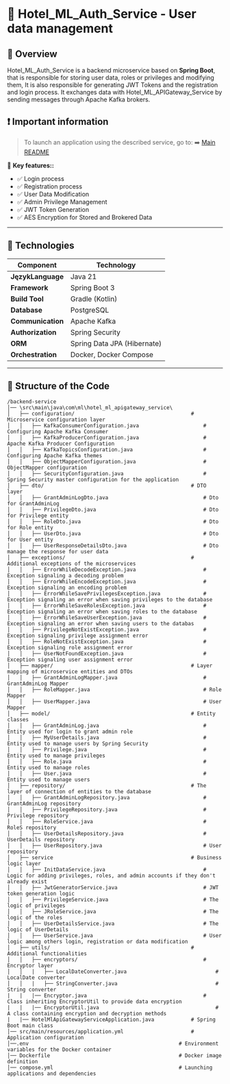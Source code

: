 # 🔑 Hotel_ML_Auth_Service - User data management

## 📌 Overview
Hotel_ML_Auth_Service is a backend microservice based on **Spring Boot**, that is responsible for storing user data, roles or privileges and modifying them, It is also responsible for generating JWT Tokens and the registration and login process. It exchanges data with Hotel_ML_APIGateway_Service by sending messages through Apache Kafka brokers.

## ❗ Important information
> To launch an application using the described service, go to:
> ➡️ [Main README](https://github.com/NiczSpeed/HotelML?tab=readme-ov-file#%EF%B8%8F-how-to-run-the-entire-system)

📌 **Key features::**
- ✅ Login process
- ✅ Registration process
- ✅ User Data Modification
- ✅ Admin Privilege Management
- ✅ JWT Token Generation
- ✅ AES Encryption for Stored and Brokered Data
---

## 🔧 Technologies
| Component       | Technology |
|----------------|------------|
| **JęzykLanguage**  | Java 21 |
| **Framework**  | Spring Boot 3 |
| **Build Tool**  | Gradle (Kotlin) |
| **Database** | PostgreSQL |
| **Communication** | Apache Kafka |
| **Authorization** | Spring Security |
| **ORM** | Spring Data JPA (Hibernate) |
| **Orchestration** | Docker, Docker Compose |

---

## 📂 Structure of the Code
```plaintext
/backend-service
│── \src\main\java\com\ml\hotel_ml_apigateway_service\
│   ├── configuration/                                      # Microservice configuration layer
│   │   ├── KafkaConsumerConfiguration.java                     # Configuring Apache Kafka Consumer
│   │   ├── KafkaProducerConfiguration.java                     # Apache Kafka Producer Configuration
│   │   ├── KafkaTopicsConfiguration.java                       # Configuring Apache Kafka themes
│   │   ├── ObjectMapperConfiguration.java                      # ObjectMapper configuration
│   │   ├── SecurityConfiguration.java                          # Spring Security master configuration for the application
│   ├── dto/                                                # DTO layer
│   │   ├── GrantAdminLogDto.java                               # Dto for GrantAdminLog
│   │   ├── PrivilegeDto.java                                   # Dto for Privilege entity
│   │   ├── RoleDto.java                                        # Dto for Role entity
│   │   ├── UserDto.java                                        # Dto for User entity
│   │   ├── UserResponseDetailsDto.java                         # Dto manage the response for user data
│   ├── exceptions/                                         # Additional exceptions of the microservices
│   │   ├── ErrorWhileDecodeException.java                      # Exception signaling a decoding problem
│   │   ├── ErrorWhileEncodeException.java                      # Exception signaling an encoding problem
│   │   ├── ErrorWhileSavePrivilegesException.java              # Exception signaling an error when saving privileges to the database
│   │   ├── ErrorWhileSaveRolesException.java                   # Exception signaling an error when saving roles to the database
│   │   ├── ErrorWhileSaveUserException.java                    # Exception signaling an error when saving users to the databas
│   │   ├── PrivilegeNotExistException.java                     # Exception signaling privilege assignment error
│   │   ├── RoleNotExistException.java                          # Exception signaling role assignment error
│   │   ├── UserNotFoundException.java                          # Exception signaling user assignment error
│   ├── mapper/                                             # Layer mapping of microservice entities and DTOs
│   │   ├── GrantAdminLogMapper.java                            # GrantAdminLog Mapper
│   │   ├── RoleMapper.java                                     # Role Mapper
│   │   ├── UserMapper.java                                     # User Mapper
│   ├── model/                                              # Entity classes
│   │   ├── GrantAdminLog.java                                  # Entity used for login to grant admin role
│   │   ├── MyUserDetails.java                                  # Entity used to manage users by Spring Security
│   │   ├── Privilege.java                                      # Entity used to manage privileges
│   │   ├── Role.java                                           # Entity used to manage roles
│   │   ├── User.java                                           # Entity used to manage users
│   ├── repository/                                         # The layer of connection of entities to the database
│   │   ├── GrantAdminLogRepository.java                        # GrantAdminLog repository
│   │   ├── PrivilegeRepository.java                            # Privilege repository
│   │   ├── RoleService.java                                    # RoleS repository
│   │   ├── UserDetailsRepository.java                          # UserDetails repository
│   │   ├── UserRepository.java                                 # User repository
│   ├── service                                             # Business logic layer
│   │   ├── InitDataService.java                                # Logic for adding privileges, roles, and admin accounts if they don't already exist
│   │   ├── JwtGeneratorService.java                            # JWT token generation logic
│   │   ├── PrivilegeService.java                               # The logic of privileges
│   │   ├── JRoleService.java                                   # The logic of the roles
│   │   ├── UserDetailsService.java                             # The logic of UserDetails
│   │   ├── UserService.java                                    # User logic among others login, registration or data modification
│   ├── utils/                                              # Additional functionalities 
│   │   ├── encryptors/                                         # Encryptor layer
│   │   |   ├── LocalDateConverter.java                             # LocalDate converter
│   │   |   ├── StringConverter.java                                # String converter
|   |   |── Encryptor.java                                      # Class inheriting EncryptorUtil to provide data encryption
|   |   |── EncryptorUtil.java                                      # A class containing encryption and decryption methods
|   |── HotelMlApiGatewayServiceApplication.java            # Spring Boot main class
│── src/main/resources/application.yml                      # Application configuration
│──.env                                                 # Environment variables for the Docker container
│── Dockerfile                                          # Docker image definition
│── compose.yml                                         # Launching applications and dependencies